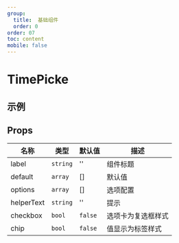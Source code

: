 ```yaml
---
group:
  title:  基础组件
  order: 0
order: 07
toc: content
mobile: false
---
```


# TimePicke


## 示例

<code src="./examples/TimePicker" compact background="#fff"></code>



## Props

| 名称       | 类型     | 默认值  | 描述               |
| ---------- | -------- | ------- | ------------------ |
| label      | `string` | ''      | 组件标题           |
| default    | `array`  | []      | 默认值             |
| options    | `array`  | []      | 选项配置           |
| helperText | `string` | ''      | 提示               |
| checkbox   | `bool`   | `false` | 选项卡为复选框样式 |
| chip       | `bool`   | `false` | 值显示为标签样式   |

